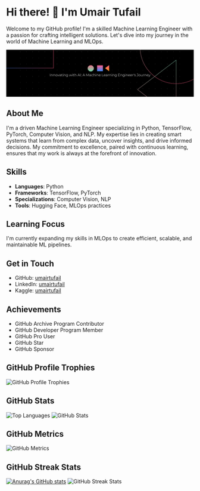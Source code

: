 # Hi there! 👋 I'm Umair Tufail

Welcome to my GitHub profile! I'm a skilled Machine Learning Engineer with a passion for crafting intelligent solutions. Let's dive into my journey in the world of Machine Learning and MLOps.

![Banner Image](Banner.png)

## About Me

I'm a driven Machine Learning Engineer specializing in Python, TensorFlow, PyTorch, Computer Vision, and NLP. My expertise lies in creating smart systems that learn from complex data, uncover insights, and drive informed decisions. My commitment to excellence, paired with continuous learning, ensures that my work is always at the forefront of innovation.

## Skills

- **Languages**: Python
- **Frameworks**: TensorFlow, PyTorch
- **Specializations**: Computer Vision, NLP
- **Tools**: Hugging Face, MLOps practices

## Learning Focus

I'm currently expanding my skills in MLOps to create efficient, scalable, and maintainable ML pipelines. 

## Get in Touch

- GitHub: [umairtufail](https://github.com/umairtufail)
- LinkedIn: [umairtufail](https://www.linkedin.com/in/umairtufail/)
- Kaggle: [umairtufail](https://www.kaggle.com/umairtufail)
  
## Achievements

- GitHub Archive Program Contributor
- GitHub Developer Program Member
- GitHub Pro User
- GitHub Star
- GitHub Sponsor

## GitHub Profile Trophies

![GitHub Profile Trophies](https://github-profile-trophy.vercel.app/?username=umairtufail)

## GitHub Stats

![Top Languages](https://github-readme-stats.vercel.app/api/top-langs/?username=umairtufail)
![GitHub Stats](https://github-readme-stats.vercel.app/api?username=umairtufail&show_icons=true&count_private=true)

## GitHub Metrics

![GitHub Metrics](https://metrics.lecoq.io/umairtufail)

## GitHub Streak Stats
[![Anurag's GitHub stats](https://github-readme-stats.vercel.app/api?username=umairtufail)](https://github.com/umairtufail/github-readme-stats)
![GitHub Streak Stats](https://streak-stats.demolab.com/?user=umairtufail)

